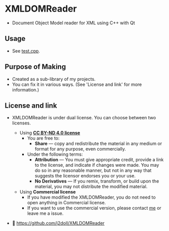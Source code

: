 # XMLDOMReader

- Document Object Model reader for XML using C++ with Qt 

## Usage

- See [test.cpp](src/test.cpp).

## Purpose of Making

- Created as a sub-library of my projects. 
- You can fix it in various ways. (See 'License and link' for more information.)

## License and link
- XMLDOMReader is under dual license. You can choose between two licenses.
	- Using [**CC BY-ND 4.0 license**](https://creativecommons.org/licenses/by-nd/4.0/)
		- You are free to:
			- **Share** — copy and redistribute the material in any medium or format for any purpose, even commercially.
		- Under the following terms:
			- **Attribution** — You must give appropriate credit, provide a link to the license, and indicate if changes were made. You may do so in any reasonable manner, but not in any way that suggests the licensor endorses you or your use.
			- **No Derivatives** — If you remix, transform, or build upon the material, you may not distribute the modified material.
	- Using **Commercial license**
		- If you have modified the XMLDOMReader, you do not need to open anything in Commercial license.
		- If you want to use the commercial version, please contact [me](https://github.com/j2doll/discussion/issues) or leave me a issue.
		
- :email: https://github.com/j2doll/XMLDOMReader


